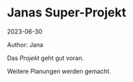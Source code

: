 # Janas Super-Projekt

2023-06-30

Author: Jana

Das *Projekt* geht gut voran.

Weitere Planungen werden gemacht.

